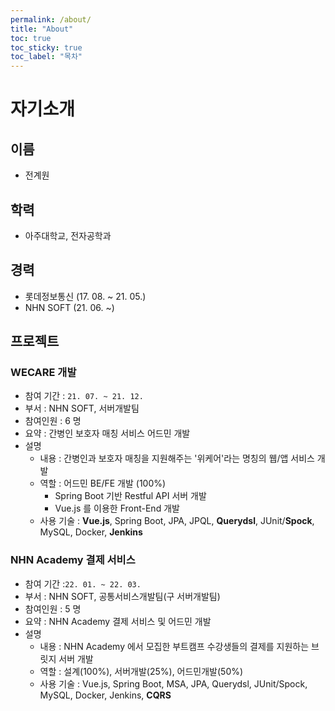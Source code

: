 ```yaml
---
permalink: /about/
title: "About"
toc: true
toc_sticky: true
toc_label: "목차"
---
```


# 자기소개

## 이름

- 전계원

## 학력

- 아주대학교, 전자공학과

## 경력

- 롯데정보통신 (17. 08. ~ 21. 05.)
- NHN SOFT (21. 06. ~)

## 프로젝트

### WECARE 개발

- 참여 기간 : `21. 07. ~ 21. 12.`
- 부서 : NHN SOFT, 서버개발팀
- 참여인원 : 6 명
- 요약 : 간병인 보호자 매칭 서비스 어드민 개발
- 설명
    - 내용 : 간병인과 보호자 매칭을 지원해주는 '위케어'라는 명칭의 웹/앱 서비스 개발
    - 역할 : 어드민 BE/FE 개발 (100%)
        - Spring Boot 기반 Restful API 서버 개발
        - Vue.js 를 이용한 Front-End 개발
    - 사용 기술 : **Vue.js**, Spring Boot, JPA, JPQL, **Querydsl**, JUnit/**Spock**, MySQL, Docker, **Jenkins**

### NHN Academy 결제 서비스

- 참여 기간 :`22. 01. ~ 22. 03.`
- 부서 : NHN SOFT, 공통서비스개발팀(구 서버개발팀)
- 참여인원 : 5 명
- 요약 : NHN Academy 결제 서비스 및 어드민 개발
- 설명
    - 내용 : NHN Academy 에서 모집한 부트캠프 수강생들의 결제를 지원하는 브릿지 서버 개발
    - 역할 : 설계(100%), 서버개발(25%), 어드민개발(50%)
    - 사용 기술 : Vue.js, Spring Boot, MSA, JPA, Querydsl, JUnit/Spock, MySQL, Docker, Jenkins, **CQRS**